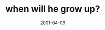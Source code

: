 ---
layout: base.njk
title : 'when will he grow up?' 
view_title : 'when will he grow up?' 
year : '2001' 
date : '2001-04-09' 
img_file : '/drawing/whenwillhegrow.png' 
html_file : 'whenwillgrow' 
next_html : 'startedtofall.html' 
year_order : '55' 
permalink : "title/{{html_file}}.html"
---